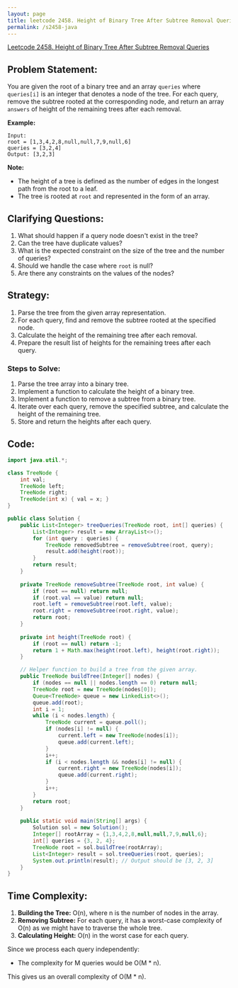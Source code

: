```yaml
---
layout: page
title: leetcode 2458. Height of Binary Tree After Subtree Removal Queries
permalink: /s2458-java
---
```

[Leetcode 2458. Height of Binary Tree After Subtree Removal Queries](https://algoadvance.github.io/algoadvance/l2458)
## Problem Statement:

You are given the root of a binary tree and an array `queries` where `queries[i]` is an integer that denotes a node of the tree. For each query, remove the subtree rooted at the corresponding node, and return an array `answers` of height of the remaining trees after each removal.

**Example:**
```
Input: 
root = [1,3,4,2,8,null,null,7,9,null,6]
queries = [3,2,4]
Output: [3,2,3]
```
**Note:**
- The height of a tree is defined as the number of edges in the longest path from the root to a leaf.
- The tree is rooted at `root` and represented in the form of an array. 

## Clarifying Questions:
1. What should happen if a query node doesn't exist in the tree?
2. Can the tree have duplicate values?
3. What is the expected constraint on the size of the tree and the number of queries?
4. Should we handle the case where `root` is null?
5. Are there any constraints on the values of the nodes?

## Strategy:

1. Parse the tree from the given array representation.
2. For each query, find and remove the subtree rooted at the specified node.
3. Calculate the height of the remaining tree after each removal.
4. Prepare the result list of heights for the remaining trees after each query.

### Steps to Solve:
1. Parse the tree array into a binary tree.
2. Implement a function to calculate the height of a binary tree.
3. Implement a function to remove a subtree from a binary tree.
4. Iterate over each query, remove the specified subtree, and calculate the height of the remaining tree.
5. Store and return the heights after each query.

## Code:

```java
import java.util.*;

class TreeNode {
    int val;
    TreeNode left;
    TreeNode right;
    TreeNode(int x) { val = x; }
}

public class Solution {
    public List<Integer> treeQueries(TreeNode root, int[] queries) {
        List<Integer> result = new ArrayList<>();
        for (int query : queries) {
            TreeNode removedSubtree = removeSubtree(root, query);
            result.add(height(root));
        }
        return result;
    }
    
    private TreeNode removeSubtree(TreeNode root, int value) {
        if (root == null) return null;
        if (root.val == value) return null;
        root.left = removeSubtree(root.left, value);
        root.right = removeSubtree(root.right, value);
        return root;
    }
    
    private int height(TreeNode root) {
        if (root == null) return -1;
        return 1 + Math.max(height(root.left), height(root.right));
    }

    // Helper function to build a tree from the given array.
    public TreeNode buildTree(Integer[] nodes) {
        if (nodes == null || nodes.length == 0) return null;
        TreeNode root = new TreeNode(nodes[0]);
        Queue<TreeNode> queue = new LinkedList<>();
        queue.add(root);
        int i = 1;
        while (i < nodes.length) {
            TreeNode current = queue.poll();
            if (nodes[i] != null) {
                current.left = new TreeNode(nodes[i]);
                queue.add(current.left);
            }
            i++;
            if (i < nodes.length && nodes[i] != null) {
                current.right = new TreeNode(nodes[i]);
                queue.add(current.right);
            }
            i++;
        }
        return root;
    }
    
    public static void main(String[] args) {
        Solution sol = new Solution();
        Integer[] rootArray = {1,3,4,2,8,null,null,7,9,null,6};
        int[] queries = {3, 2, 4};
        TreeNode root = sol.buildTree(rootArray);
        List<Integer> result = sol.treeQueries(root, queries);
        System.out.println(result); // Output should be [3, 2, 3]
    }
}
```

## Time Complexity:

1. **Building the Tree:** O(n), where n is the number of nodes in the array.
2. **Removing Subtree:** For each query, it has a worst-case complexity of O(n) as we might have to traverse the whole tree.
3. **Calculating Height:** O(n) in the worst case for each query.

Since we process each query independently:
- The complexity for M queries would be O(M * n).

This gives us an overall complexity of O(M * n).